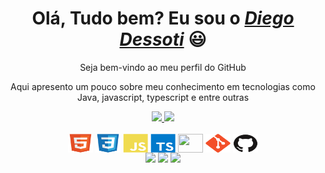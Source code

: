 <div>
  <h1 align="center">Olá, Tudo bem? Eu sou o <a text-decoration="none" href="https://www.linkedin.com/in/diego-dessoti/"><i>Diego Dessoti</i></a> 😃️
  </h1>
  <p align="center">Seja bem-vindo ao meu perfil do GitHub 
  </p>
  <p align="center">Aqui apresento um pouco sobre meu conhecimento em tecnologias como Java, javascript, typescript e entre outras 
  </p>
  
</div>

<div align="center">
  <a href="https://github.com/duribeiro">
    <img height="150em" src="https://github-readme-stats.vercel.app/api?username=Diego-Dessoti&count_private=true&include_all_commits=true&show_icons=true&theme=dracula&hide_border=false&show_owner=true"/>
    <img height="150em" src="https://github-readme-stats.vercel.app/api/top-langs/?username=Diego-Dessoti&theme=dracula&hide_border=false&&layout=compact"/>
  </a>
</div>

<div align="center" valign="top"><br>
  <img align="center" alt="HTML" height="30" width="40" src="https://raw.githubusercontent.com/devicons/devicon/master/icons/html5/html5-original.svg">
  <img align="center" alt="CSS" height="30" width="40" src="https://raw.githubusercontent.com/devicons/devicon/master/icons/css3/css3-original.svg">
  <img align="center" alt="Js" height="30" width="40" src="https://raw.githubusercontent.com/devicons/devicon/master/icons/javascript/javascript-plain.svg">
  <img align="center" alt="Js" height="30" width="40" src="https://raw.githubusercontent.com/devicons/devicon/master/icons/typescript/typescript-plain.svg">
  <img align="center" width="40" height="30" src="https://cdn.jsdelivr.net/gh/devicons/devicon/icons/angularjs/angularjs-plain.svg" />
  <img align="center" alt="git" height="30" width="40" src="https://raw.githubusercontent.com/devicons/devicon/master/icons/git/git-original.svg">
  <img align="center" alt="github" height="30" width="40" src="https://raw.githubusercontent.com/devicons/devicon/master/icons/github/github-original.svg"> 

<br>

<div align="center">
  <a href="https://www.instagram.com/diego_dessoti/" target="_blank"><img src="https://img.shields.io/badge/-Instagram-%23E4405F?style=for-the-badge&logo=instagram&logoColor=white" target="_blank"></a>
  <a href="https://www.linkedin.com/in/diego-dessoti/" target="_blank"><img src="https://img.shields.io/badge/-LinkedIn-%230077B5?style=for-the-badge&logo=linkedin&logoColor=white" target="_blank"></a> 
  <a href="https://mail.google.com/mail/u/2/#inbox?compose=GTvVlcSGMvlzHrwWWndrqSLVSRzHbzFXpQpvfzSGSXVQMGBnZsxbjqjqtRDmFwZDBTVfGrMlDrtTg"><img src="https://img.shields.io/badge/-Gmail-%23333?style=for-the-badge&logo=gmail&logoColor=white" target="_blank"></a>
</div>

